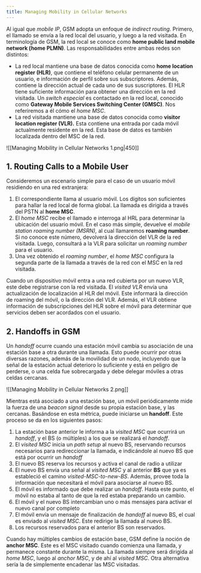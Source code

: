 ```yaml
---
title: Managing Mobility in Cellular Networks
---
```


Al igual que *mobile IP*, GSM adopta un enfoque de *indirect routing*. Primero, el llamado se envía a la red local del usuario, y luego a la red visitada. En terminología de GSM, la red local se conoce como **home public land mobile network (home PLMN)**. Las responsabilidades entre ambas redes son distintos:

- La red local mantiene una base de datos conocida como **home location register (HLR)**, que contiene el teléfono celular permanente de un usuario, e información de perfil sobre sus subscriptores. Además, contiene la dirección actual de cada uno de sus suscriptores. El HLR tiene suficiente información para obtener una dirección en la red visitada. Un *switch especial* es contactado en la red local, conocido como **Gateway Mobile Services Switching Center (GMSC)**. Nos referiremos a él cómo el *home MSC*.
- La red visitada mantiene una base de datos conocida como **visitor location register (VLR).** Esta contiene una entrada por cada móvil actualmente residente en la red. Esta base de datos es también localizada dentro del MSC de la red.

![[Managing Mobility in Cellular Networks 1.png|450]]

## 1. Routing Calls to a Mobile User

Consideremos un escenario simple para el caso de un usuario móvil residiendo en una red extranjera:

1. El correspondiente llama al usuario móvil. Los dígitos son suficientes para hallar la red local de forma global. La llamada es dirigida a través del PSTN al **home MSC**.
2. El *home MSC* recibe el llamado e interroga al HRL para determinar la ubicación del usuario móvil. En el caso más simple, devuelve el *mobile station roaming number (MSRN),* al cual llamaremos **roaming number**. Si no conoce este número, devolverá la dirección del VLR de la red visitada. Luego, consultará a la VLR para solicitar un *roaming number* para el usuario.
3. Una vez obtenido el *roaming number*, el *home MSC* configura la segunda parte de la llamada a través de la red con el MSC en la red visitada.

Cuando un dispositivo móvil entra a una red cubierta por un nuevo VLR, este debe registrarse con la red visitada. El *visited VLR* envía una actualización de localización al HLR del móvil. Este informará la dirección de roaming del móvil, o la dirección del VLR. Además, el VLR obtiene información de subscripciones del HLR sobre el móvil para determinar que servicios deben ser acordados con el usuario.

## 2. Handoffs in GSM

Un *handoff* ocurre cuando una estación móvil cambia su asociación de una estación base a otra durante una llamada. Esto puede ocurrir por otras diversas razones, además de la movilidad de un nodo, incluyendo que la señal de la estación actual deterioro lo suficiente y está en peligro de perderse, o una celda fue sobrecargada y debe delegar móviles a otras celdas cercanas.

![[Managing Mobility in Cellular Networks 2.png]]

Mientras está asociado a una estación base, un móvil periódicamente mide la fuerza de una *beacon signal* desde su propia estación base, y las cercanas. Basándose en esta métrica, puede iniciarse un **handoff**. Este proceso se da en los siguientes pasos:

1. La estación base anterior le informa a la *visited MSC* que ocurrirá un *handoff*, y el BS (o múltiples) a los que se realizará el *handoff*.
2. El *visited MSC* inicia un *path setup* al nuevo BS, reservando recursos necesarios para redireccionar la llamada, e indicándole al nuevo BS que está por ocurrir un *handoff*
3. El nuevo BS reserva los recursos y activa el canal de radio a utilizar
4. El nuevo BS envía una señal al *visited MSC* y al anterior **BS** que ya es estableció el camino *visited-MSC-to-new-BS*. Además, provee toda la información que necesitará el móvil para asociarse al nuevo BS.
5. El móvil es informado que debe realizar un *handoff*. Hasta este punto, el móvil no estaba al tanto de que la red estaba preparando un cambio.
6. El móvil y el nuevo BS intercambian uno o más mensajes para activar el nuevo canal por completo
7. El móvil envía un mensaje de finalización de *handoff* al nuevo BS, el cual es enviado al *visited MSC*. Este redirige la llamada al nuevo BS.
8. Los recursos reservados para el anterior BS son reservados.

Cuando hay múltiples cambios de estación base, GSM define la noción de **anchor MSC**. Este es el MSC visitado cuando comienza una llamada, y permanece constante durante la misma. La llamada siempre será dirigida al *home MSC*, luego al *anchor MSC*, y de ahí al *visited MSC*. Otra alternativa sería la de simplemente encadenar las MSC visitadas.
